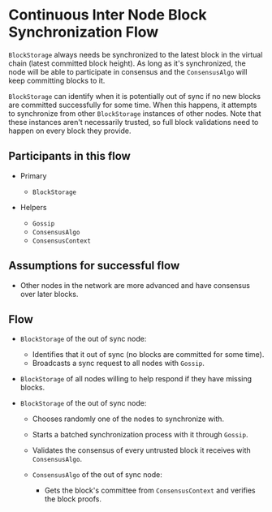 # Continuous Inter Node Block Synchronization Flow

`BlockStorage` always needs be synchronized to the latest block in the virtual chain (latest committed block height). As long as it's synchronized, the node will be able to participate in consensus and the `ConsensusAlgo` will keep committing blocks to it.

`BlockStorage` can identify when it is potentially out of sync if no new blocks are committed successfully for some time. When this happens, it attempts to synchronize from other `BlockStorage` instances of other nodes. Note that these instances aren't necessarily trusted, so full block validations need to happen on every block they provide.

## Participants in this flow

* Primary
  * `BlockStorage`

* Helpers
  * `Gossip`
  * `ConsensusAlgo`
  * `ConsensusContext`

## Assumptions for successful flow

* Other nodes in the network are more advanced and have consensus over later blocks.

## Flow

* `BlockStorage` of the out of sync node:
  * Identifies that it out of sync (no blocks are committed for some time).
  * Broadcasts a sync request to all nodes with `Gossip`.

* `BlockStorage` of all nodes willing to help respond if they have missing blocks.

* `BlockStorage` of the out of sync node:
  * Chooses randomly one of the nodes to synchronize with.
  * Starts a batched synchronization process with it through `Gossip`.
  * Validates the consensus of every untrusted block it receives with `ConsensusAlgo`.

  * `ConsensusAlgo` of the out of sync node:
    * Gets the block's committee from `ConsensusContext` and verifies the block proofs.
